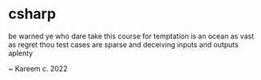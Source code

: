 # csharp

be warned ye who dare take this course
for temptation is an ocean as vast as regret
thou test cases are sparse and deceiving
inputs and outputs aplenty

~ Kareem c. 2022
